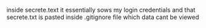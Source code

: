 inside secrete.text it essentially sows my login credentials and that secrete.txt is pasted inside .gitignore file
which data cant be viewed

